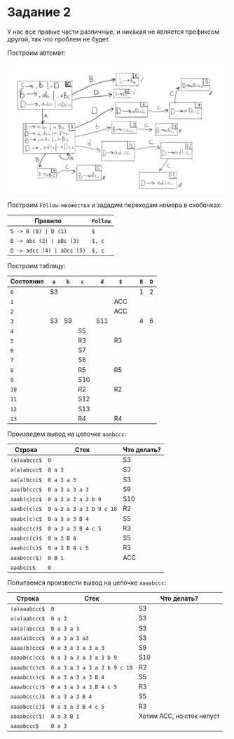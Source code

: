# Задание 2

У нас все правые части различные, и никакая не является префиксом другой, так что проблем не будет.

Построим автомат:

![](automation.png)

Построим `Follow-множества` и зададим переходам номера в скобочках:

Правило | `Follow`
--------|-----------
`S -> B (0) \| D (1)` | `$`
`B -> abc (2) \| aBc (3)` | `$, c`
`D -> adcc (4) \| aDcc (5)` | `$, c`


Построим таблицу:

Состояние | `a` | `b` | `c `| `d` | `$` | | `B` | `D`
----------|-----|-----|-----|-----|-----|-|-----|-----
`0`       | S3  |     |     |     |     | | 1   | 2   
`1`       |     |     |     |     | ACC | |     |     
`2`       |     |     |     |     | ACC | |     |     
`3`       | S3  | S9  |     | S11 |     | | 4   | 6   
`4`       |     |     | S5  |     |     | |     |     
`5`       |     |     | R3  |     | R3  | |     |     
`6`       |     |     | S7  |     |     | |     |     
`7`       |     |     | S8  |     |     | |     |     
`8`       |     |     | R5  |     | R5  | |     |     
`9`       |     |     | S10 |     |     | |     |     
`10`      |     |     | R2  |     | R2  | |     |     
`11`      |     |     | S12 |     |     | |     |     
`12`      |     |     | S13 |     |     | |     |     
`13`      |     |     | R4  |     | R4  | |     |     



Произведем вывод на цепочке `aaabccc`:

Строка         | Стек                     | Что делать?
---------------|--------------------------|-------------
`(a)aabccc$`   | `0`                      | S3
`a(a)abccc$`   | `0 a 3`                  | S3
`aa(a)bccc$`   | `0 a 3 a 3`              | S3
`aaa(b)ccc$`   | `0 a 3 a 3 a 3`          | S9
`aaab(c)cc$`   | `0 a 3 a 3 a 3 b 9`      | S10
`aaabc(c)c$`   | `0 a 3 a 3 a 3 b 9 c 10` | R2
`aaabc(c)c$`   | `0 a 3 a 3 B 4`          | S5
`aaabcc(c)$`   | `0 a 3 a 3 B 4 c 5`      | R3
`aaabcc(c)$`   | `0 a 3 B 4`              | S5
`aaabcc(c)$`   | `0 a 3 B 4 c 5`          | R3
`aaabccc($)`   | `0 B 1`                  | ACC
`aaabccc$`     | `0`                      |


Попытаемся произвести вывод на цепочке `aaaabccc`:

Строка          | Стек                         | Что делать?
----------------|------------------------------|-------------
`(a)aaabccc$`   | `0`                          | S3
`a(a)aabccc$`   | `0 a 3`                      | S3
`aa(a)abccc$`   | `0 a 3 a 3`                  | S3
`aaa(a)bccc$`   | `0 a 3 a 3 a3`               | S3
`aaaa(b)ccc$`   | `0 a 3 a 3 a 3 a 3`          | S9
`aaaab(c)cc$`   | `0 a 3 a 3 a 3 a 3 b 9`      | S10
`aaaabc(c)c$`   | `0 a 3 a 3 a 3 a 3 b 9 c 10` | R2
`aaaabc(c)c$`   | `0 a 3 a 3 a 3 B 4`          | S5
`aaaabcc(c)$`   | `0 a 3 a 3 a 3 B 4 c 5`      | R3
`aaaabcc(c)$`   | `0 a 3 a 3 B 4`              | S5
`aaaabcc(c)$`   | `0 a 3 a 3 B 4 c 5`          | R3
`aaaabccc($)`   | `0 a 3 B 1`                  | Хотим ACC, но стек непуст
`aaaabccc$`     | `0 a 3`                      | 
